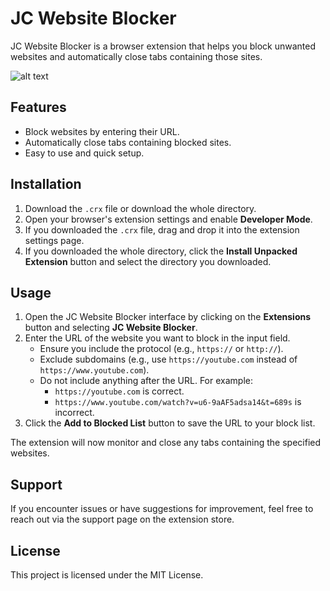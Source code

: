 # JC Website Blocker

JC Website Blocker is a browser extension that helps you block unwanted websites and automatically close tabs containing those sites.

![alt text](https://github.com/JamesCoalchi/AntiPP/blob/main/icons/icon128.png?raw=true)

## Features

- Block websites by entering their URL.
- Automatically close tabs containing blocked sites.
- Easy to use and quick setup.

## Installation

1. Download the `.crx` file or download the whole directory.
2. Open your browser's extension settings and enable **Developer Mode**.
3. If you downloaded the `.crx` file, drag and drop it into the extension settings page.
4. If you downloaded the whole directory, click the **Install Unpacked Extension** button and select the directory you downloaded.

## Usage

1. Open the JC Website Blocker interface by clicking on the **Extensions** button and selecting **JC Website Blocker**.
2. Enter the URL of the website you want to block in the input field.
   - Ensure you include the protocol (e.g., `https://` or `http://`).
   - Exclude subdomains (e.g., use `https://youtube.com` instead of `https://www.youtube.com`).
   - Do not include anything after the URL. For example:
     - `https://youtube.com` is correct.
     - `https://www.youtube.com/watch?v=u6-9aAF5adsa14&t=689s` is incorrect.
3. Click the **Add to Blocked List** button to save the URL to your block list.

The extension will now monitor and close any tabs containing the specified websites.

## Support

If you encounter issues or have suggestions for improvement, feel free to reach out via the support page on the extension store.

## License

This project is licensed under the MIT License.
